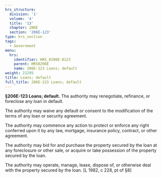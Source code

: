 ```yaml
---
hrs_structure:
  division: '1'
  volume: '4'
  title: '13'
  chapter: 206E
  section: '206E-123'
type: hrs_section
tags:
  - Government
menu:
  hrs:
    identifier: HRS_0206E-0123
    parent: HRS0206E
    name: 206E-123 Loans; default
weight: 21295
title: Loans; default
full_title: 206E-123 Loans; default
---
```

**§206E-123 Loans; default.** The authority may renegotiate, refinance, or foreclose any loan in default.

The authority may waive any default or consent to the modification of the terms of any loan or security agreement.

The authority may commence any action to protect or enforce any right conferred upon it by any law, mortgage, insurance policy, contract, or other agreement.

The authority may bid for and purchase the property secured by the loan at any foreclosure or other sale, or acquire or take possession of the property secured by the loan.

The authority may operate, manage, lease, dispose of, or otherwise deal with the property secured by the loan. [L 1982, c 228, pt of §8]